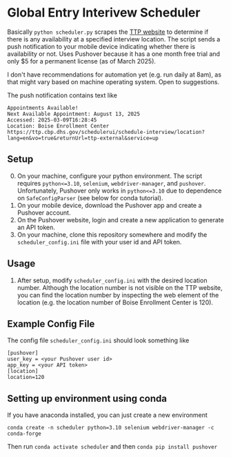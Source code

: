 # Global Entry Interivew Scheduler

Basically `python scheduler.py` scrapes the [TTP website](https://ttp.cbp.dhs.gov/schedulerui/schedule-interview/location?lang=en&vo=true&returnUrl=ttp-external&service=up) to determine if there is any availability at a specified interview location. The script sends a push notification to your mobile device indicating whether there is availability or not. Uses Pushover because it has a one month free trial and only $5 for a permanent license (as of March 2025).

I don't have recommendations for automation yet (e.g. run daily at 8am), as that might vary based on machine operating system. Open to suggestions.

The push notification contains text like
```
Appointments Available!
Next Available Appointment: August 13, 2025
Accessed: 2025-03-09T16:28:45
Location: Boise Enrollment Center
https://ttp.cbp.dhs.gov/schedulerui/schedule-interview/location?lang=en&vo=true&returnUrl=ttp-external&service=up
```

## Setup

0. On your machine, configure your python environment. The script requires `python<=3.10`, `selenium`, `webdriver-manager`, and `pushover`. Unfortunately, Pushover only works in `python<=3.10` due to dependence on `SafeConfigParser` (see below for conda tutorial).
2. On your mobile device, download the Pushover app and create a Pushover account.
3. On the Pushover website, login and create a new application to generate an API token.
4. On your machine, clone this repository somewhere and modify the `scheduler_config.ini` file with your user id and API token.

## Usage

1.  After setup, modify `scheduler_config.ini` with the desired location number. Although the location number is not visible on the TTP website, you can find the location number by inspecting the web element of the location (e.g. the location number of Boise Enrollment Center is 120).

## Example Config File

The config file `scheduler_config.ini` should look something like
```
[pushover]
user_key = <your Pushover user id>
app_key = <your API token>
[location]
location=120
```

## Setting up environment using conda

If you have anaconda installed, you can just create a new environment

`conda create -n scheduler python=3.10 selenium webdriver-manager -c conda-forge`

Then run `conda activate scheduler` and then `conda pip install pushover`
